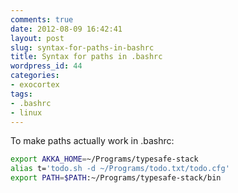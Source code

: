 ```yaml
---
comments: true
date: 2012-08-09 16:42:41
layout: post
slug: syntax-for-paths-in-bashrc
title: Syntax for paths in .bashrc
wordpress_id: 44
categories:
- exocortex
tags:
- .bashrc
- linux
---
```


To make paths actually work in .bashrc:

```bash
export AKKA_HOME=~/Programs/typesafe-stack 
alias t='todo.sh -d ~/Programs/todo.txt/todo.cfg'
export PATH=$PATH:~/Programs/typesafe-stack/bin
```

